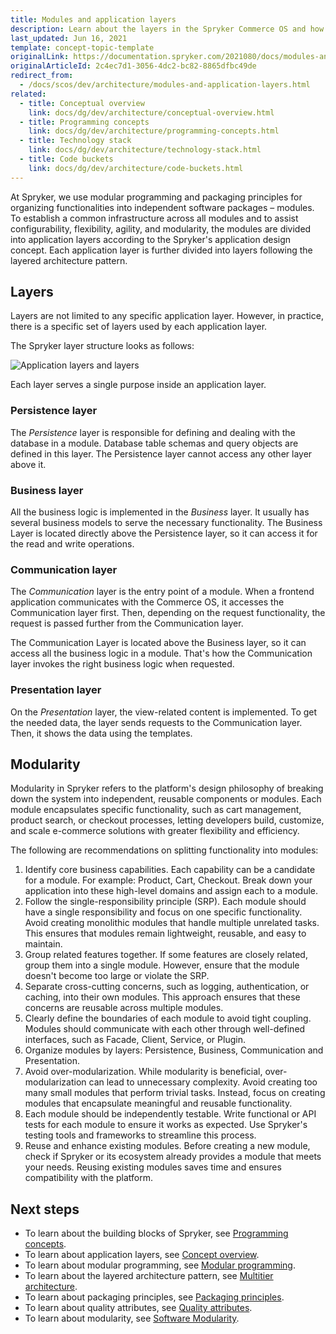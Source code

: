 ```yaml
---
title: Modules and application layers
description: Learn about the layers in the Spryker Commerce OS and how they are related with each other.
last_updated: Jun 16, 2021
template: concept-topic-template
originalLink: https://documentation.spryker.com/2021080/docs/modules-and-layers
originalArticleId: 2c4ec7d1-3056-4dc2-bc82-8865dfbc49de
redirect_from:
  - /docs/scos/dev/architecture/modules-and-application-layers.html
related:
  - title: Conceptual overview
    link: docs/dg/dev/architecture/conceptual-overview.html
  - title: Programming concepts
    link: docs/dg/dev/architecture/programming-concepts.html
  - title: Technology stack
    link: docs/dg/dev/architecture/technology-stack.html
  - title: Code buckets
    link: docs/dg/dev/architecture/code-buckets.html
---
```


At Spryker, we use modular programming and packaging principles for organizing functionalities into independent software packages – modules.
To establish a common infrastructure across all modules and to assist configurability, flexibility, agility, and modularity, the modules are divided into application layers according to the Spryker's application design concept. Each application layer is further divided into layers following the layered architecture pattern.

## Layers

Layers are not limited to any specific application layer. However, in practice, there is a specific set of layers used by each application layer.

The Spryker layer structure looks as follows:

![Application layers and layers](https://spryker.s3.eu-central-1.amazonaws.com/docs/Developer+Guide/Architecture+Concepts/Modules+and+layers/layers.png)

Each layer serves a single purpose inside an application layer.

### Persistence layer

The *Persistence* layer is responsible for defining and dealing with the database in a module. Database table schemas and query objects are defined in this layer. The Persistence layer cannot access any other layer above it.

### Business layer

All the business logic is implemented in the *Business* layer. It usually has several business models to serve the necessary functionality. The Business Layer is located directly above the Persistence layer, so it can access it for the read and write operations.

### Communication layer

The *Communication* layer is the entry point of a module. When a frontend application communicates with the Commerce OS, it accesses the Communication layer first. Then, depending on the request functionality, the request is passed further from the Communication layer.

The Communication Layer is located above the Business layer, so it can access all the business logic in a module. That's how the Communication layer invokes the right business logic when requested.

### Presentation layer

On the *Presentation* layer, the view-related content is implemented. To get the needed data, the layer sends requests to the Communication layer. Then, it shows the data using the templates.

## Modularity

Modularity in Spryker refers to the platform's design philosophy of breaking down the system into independent, reusable components or modules. Each module encapsulates specific functionality, such as cart management, product search, or checkout processes, letting developers build, customize, and scale e-commerce solutions with greater flexibility and efficiency.

The following are recommendations on splitting functionality into modules:

1. Identify core business capabilities. Each capability can be a candidate for a module. For example: Product, Cart, Checkout. Break down your application into these high-level domains and assign each to a module.
2. Follow the single-responsibility principle (SRP). Each module should have a single responsibility and focus on one specific functionality. Avoid creating monolithic modules that handle multiple unrelated tasks. This ensures that modules remain lightweight, reusable, and easy to maintain.
3. Group related features together. If some features are closely related, group them into a single module. However, ensure that the module doesn't become too large or violate the SRP.
4. Separate cross-cutting concerns, such as logging, authentication, or caching, into their own modules. This approach ensures that these concerns are reusable across multiple modules.
5. Clearly define the boundaries of each module to avoid tight coupling. Modules should communicate with each other through well-defined interfaces, such as Facade, Client, Service, or Plugin.
6. Organize modules by layers: Persistence, Business, Communication and Presentation.
7. Avoid over-modularization. While modularity is beneficial, over-modularization can lead to unnecessary complexity. Avoid creating too many small modules that perform trivial tasks. Instead, focus on creating modules that encapsulate meaningful and reusable functionality.
8. Each module should be independently testable. Write functional or API tests for each module to ensure it works as expected. Use Spryker's testing tools and frameworks to streamline this process.
9. Reuse and enhance existing modules. Before creating a new module, check if Spryker or its ecosystem already provides a module that meets your needs. Reusing existing modules saves time and ensures compatibility with the platform.

## Next steps

* To learn about the building blocks of Spryker, see [Programming concepts](/docs/dg/dev/architecture/programming-concepts.html).
* To learn about application layers, see [Concept overview](/docs/dg/dev/architecture/conceptual-overview.html).
* To learn about modular programming, see [Modular programming](https://en.wikipedia.org/wiki/Modular_programming).
* To learn about the layered architecture pattern, see [Multitier architecture](https://en.wikipedia.org/wiki/Multitier_architecture).
* To learn about packaging principles, see [Packaging principles](http://principles-wiki.net/collections:robert_c._martin_s_principle_collection).
* To learn about quality attributes, see [Quality attributes](https://en.wikipedia.org/wiki/List_of_system_quality_attributes).
* To learn about modularity, see [Software Modularity](https://www.modularmanagement.com/blog/software-modularity).
